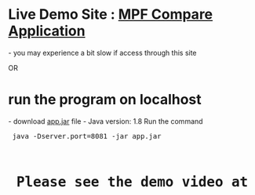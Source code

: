 <h1>Live Demo Site : <a href="https://mpf-compare-hero.herokuapp.com/">MPF Compare Application</a> </h1>
- you may experience a bit slow if access through this site 

OR 
<h1> run the program on localhost  </h1>
- download <a href="https://github.com/itgloria1003/mpf-compare-hero/raw/master/target/app.jar">app.jar</a> file 
- Java version: 1.8 
Run the command 
<pre> java -Dserver.port=8081 -jar app.jar <pre>



<h1> Please see the demo video at <a href="https://drive.google.com/open?id=0B1rdFCavRFYcRkFueTNKQk9wOGc">here</a> <h1> 